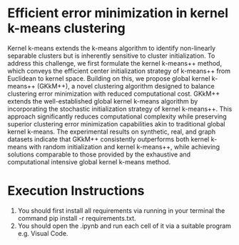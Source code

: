 # Efficient error minimization in kernel k-means clustering

Kernel k-means extends the k-means algorithm to identify non-linearly separable clusters but is inherently sensitive to cluster initialization. To address
this challenge, we first formulate the kernel k-means++ method, which conveys
the efficient center initialization strategy of k-means++ from Euclidean to kernel space. Building on this, we propose global kernel k-means++ (GKkM++), a
novel clustering algorithm designed to balance clustering error minimization with
reduced computational cost. GKkM++ extends the well-established global kernel
k-means algorithm by incorporating the stochastic initialization strategy of kernel
k-means++. This approach significantly reduces computational complexity while
preserving superior clustering error minimization capabilities akin to traditional
global kernel k-means. The experimental results on synthetic, real, and graph
datasets indicate that GKkM++ consistently outperforms both kernel k-means
with random initialization and kernel k-means++, while achieving solutions comparable to those provided by the exhaustive and computational intensive global
kernel k-means method.


# Execution Instructions
1) You should first install all requirements via running in your terminal the command pip install -r requirements.txt.
2) You should open the .ipynb and run each cell of it via a suitable program e.g. Visual Code.  

